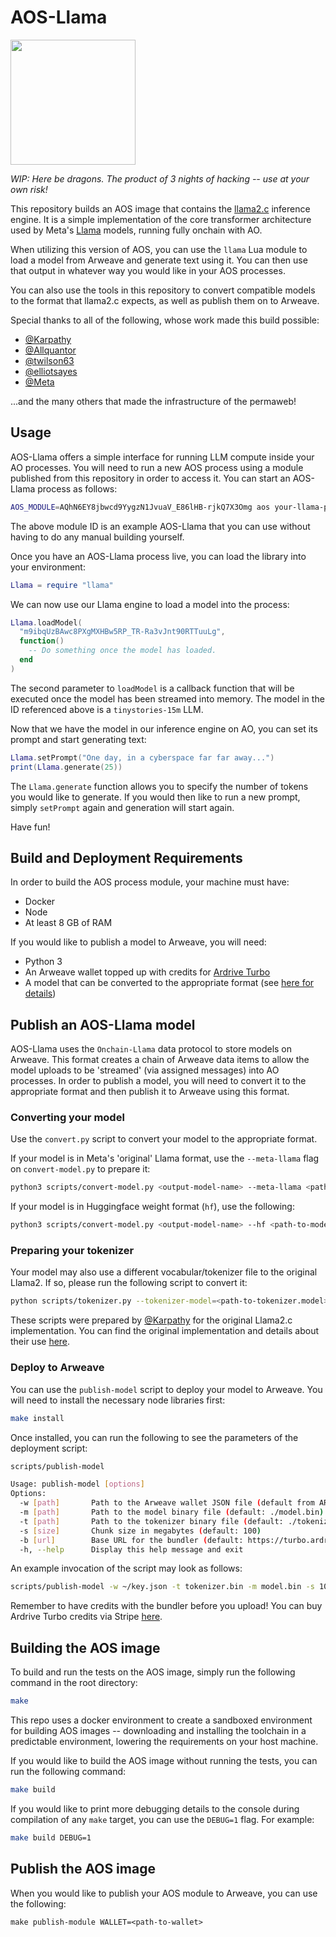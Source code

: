 # AOS-Llama

<img src="https://raw.githubusercontent.com/samcamwilliams/aos-llama2/main/image.webp" width="200">

_WIP: Here be dragons. The product of 3 nights of hacking -- use at your own risk!_

This repository builds an AOS image that contains the [llama2.c](https://github.com/karpathy/llama2.c) inference engine. It is a simple implementation of the core transformer architecture used by Meta's [Llama](https://llama.meta.com/) models, running fully onchain with AO.

When utilizing this version of AOS, you can use the `llama` Lua module to load a model from Arweave and generate text using it. You can then use that output in whatever way you would like in your AOS processes.

You can also use the tools in this repository to convert compatible models to the format that llama2.c expects, as well as publish them on to Arweave.

Special thanks to all of the following, whose work made this build possible:

- [@Karpathy](https://github.com/karpathy)
- [@Allquantor](https://github.com/allquantor)
- [@twilson63](https://github.com/twilson63)
- [@elliotsayes](https://github.com/elliotsayes)
- [@Meta](https://github.com/meta-ai)

...and the many others that made the infrastructure of the permaweb!

## Usage

AOS-Llama offers a simple interface for running LLM compute inside your AO processes. You will need to run a new AOS process using a module published from this repository in order to access it. You can start an AOS-Llama process as follows:

```bash
AOS_MODULE=AQhN6EY8jbwcd9YygzN1JvuaV_E86lHB-rjkQ7X3Omg aos your-llama-process-name
```

The above module ID is an example AOS-Llama that you can use without having to do any manual building yourself.

Once you have an AOS-Llama process live, you can load the library into your environment:

```Lua
Llama = require "llama"
```

We can now use our Llama engine to load a model into the process:

```Lua
Llama.loadModel(
  "m9ibqUzBAwc8PXgMXHBw5RP_TR-Ra3vJnt90RTTuuLg",
  function()
    -- Do something once the model has loaded.
  end
)
```

The second parameter to `loadModel` is a callback function that will be executed once the model has been streamed into memory. The model in the ID referenced above is a `tinystories-15m` LLM.

Now that we have the model in our inference engine on AO, you can set its prompt and start generating text:

```Lua
Llama.setPrompt("One day, in a cyberspace far far away...")
print(Llama.generate(25))
```

The `Llama.generate` function allows you to specify the number of tokens you would like to generate. If you would then like to run a new prompt, simply `setPrompt` again and generation will start again.

Have fun!

## Build and Deployment Requirements

In order to build the AOS process module, your machine must have:

- Docker
- Node
- At least 8 GB of RAM

If you would like to publish a model to Arweave, you will need:

- Python 3
- An Arweave wallet topped up with credits for [Ardrive Turbo](https://ardrive.com/turbo)
- A model that can be converted to the appropriate format (see [here for details](https://github.com/karpathy/llama2.c#metas-llama-2-models))

## Publish an AOS-Llama model

AOS-Llama uses the `Onchain-Llama` data protocol to store models on Arweave. This format creates a chain of Arweave data items to allow the model uploads to be 'streamed' (via assigned messages) into AO processes. In order to publish a model, you will need to convert it to the appropriate format and then publish it to Arweave using this format.

### Converting your model

Use the `convert.py` script to convert your model to the appropriate format.

If your model is in Meta's 'original' Llama format, use the `--meta-llama` flag on `convert-model.py` to prepare it:

```bash
python3 scripts/convert-model.py <output-model-name> --meta-llama <path-to-model>
```

If your model is in Huggingface weight format (`hf`), use the following:

```bash
python3 scripts/convert-model.py <output-model-name> --hf <path-to-model>
```

### Preparing your tokenizer

Your model may also use a different vocabular/tokenizer file to the original Llama2. If so, please run the following script to convert it:

```bash
python scripts/tokenizer.py --tokenizer-model=<path-to-tokenizer.model>
```

These scripts were prepared by [@Karpathy](https://github.com/karpathy) for the original Llama2.c implementation. You can find the original implementation and details about their use [here](https://github.com/karpathy/llama2.c).

### Deploy to Arweave

You can use the `publish-model` script to deploy your model to Arweave. You will need to install the necessary node libraries first:

```bash
make install
```

Once installed, you can run the following to see the parameters of the deployment script:

```bash
scripts/publish-model

Usage: publish-model [options]
Options:
  -w [path]       Path to the Arweave wallet JSON file (default from ARWEAVE_WALLET env)
  -m [path]       Path to the model binary file (default: ./model.bin)
  -t [path]       Path to the tokenizer binary file (default: ./tokenizer.bin)
  -s [size]       Chunk size in megabytes (default: 100)
  -b [url]        Base URL for the bundler (default: https://turbo.ardrive.io)
  -h, --help      Display this help message and exit
```

An example invocation of the script may look as follows:

```bash
scripts/publish-model -w ~/key.json -t tokenizer.bin -m model.bin -s 10
```
Remember to have credits with the bundler before you upload! You can buy Ardrive Turbo credits via Stripe [here](https://app.ardrive.io/#/sign-in).

## Building the AOS image

To build and run the tests on the AOS image, simply run the following command in the root directory:

```bash
make 
```

This repo uses a docker environment to create a sandboxed environment for building AOS images -- downloading and installing the toolchain in a predictable environment, lowering the requirements on your host machine.

If you would like to build the AOS image without running the tests, you can run the following command:

```bash
make build
```

If you would like to print more debugging details to the console during compilation of any `make` target, you can use the `DEBUG=1` flag. For example:

```bash
make build DEBUG=1
```

## Publish the AOS image

When you would like to publish your AOS module to Arweave, you can use the following:

```
make publish-module WALLET=<path-to-wallet>
```